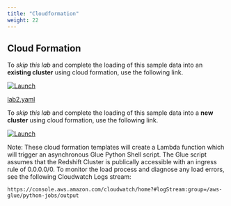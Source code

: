 ```yaml
---
title: "Cloudformation"
weight: 22
---
```


## Cloud Formation
To *skip this lab* and complete the loading of this sample data into an **existing cluster** using cloud formation, use the following link.

[![Launch](/images/cloudformation-launch-stack.png)](https://console.aws.amazon.com/cloudformation/home?#/stacks/new?stackName=ImmersionLab2&templateURL=https://s3-us-west-2.amazonaws.com/redshift-immersionday-labs/lab2.yaml)

[lab2.yaml](lab2.yaml)

To *skip this lab* and complete the loading of this sample data into a **new cluster** using cloud formation, use the following link.

[![Launch](/images/cloudformation-launch-stack.png)](https://console.aws.amazon.com/cloudformation/home?#/stacks/new?stackName=ImmersionLab2&templateURL=https://s3-us-west-2.amazonaws.com/redshift-immersionday-labs/lab2%2Bcluster.yaml)

Note: These cloud formation templates will create a Lambda function which will trigger an asynchronous Glue Python Shell script.  The Glue script assumes that the Redshift Cluster is publically accessible with an ingress rule of 0.0.0.0/0.  To monitor the load process and diagnose any load errors, see the following Cloudwatch Logs stream:
```
https://console.aws.amazon.com/cloudwatch/home?#logStream:group=/aws-glue/python-jobs/output
```

